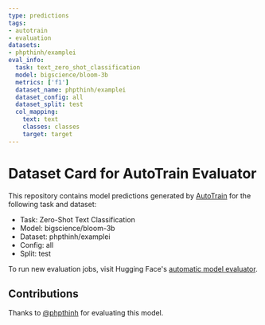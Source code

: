 ```yaml
---
type: predictions
tags:
- autotrain
- evaluation
datasets:
- phpthinh/examplei
eval_info:
  task: text_zero_shot_classification
  model: bigscience/bloom-3b
  metrics: ['f1']
  dataset_name: phpthinh/examplei
  dataset_config: all
  dataset_split: test
  col_mapping:
    text: text
    classes: classes
    target: target
---
```

# Dataset Card for AutoTrain Evaluator

This repository contains model predictions generated by [AutoTrain](https://huggingface.co/autotrain) for the following task and dataset:

* Task: Zero-Shot Text Classification
* Model: bigscience/bloom-3b
* Dataset: phpthinh/examplei
* Config: all
* Split: test

To run new evaluation jobs, visit Hugging Face's [automatic model evaluator](https://huggingface.co/spaces/autoevaluate/model-evaluator).

## Contributions

Thanks to [@phpthinh](https://huggingface.co/phpthinh) for evaluating this model.